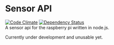 # Sensor API

[![Code Climate](https://codeclimate.com/github/MariusRumpf/sensor-api.png)](https://codeclimate.com/github/MariusRumpf/sensor-api) [![Dependency Status](https://www.versioneye.com/user/projects/538f0b3046c473010a000004/badge.svg)](https://www.versioneye.com/user/projects/538f0b3046c473010a000004)  
A sensor api for the raspberry pi written in node.js.

Currently under development and unusable yet.
